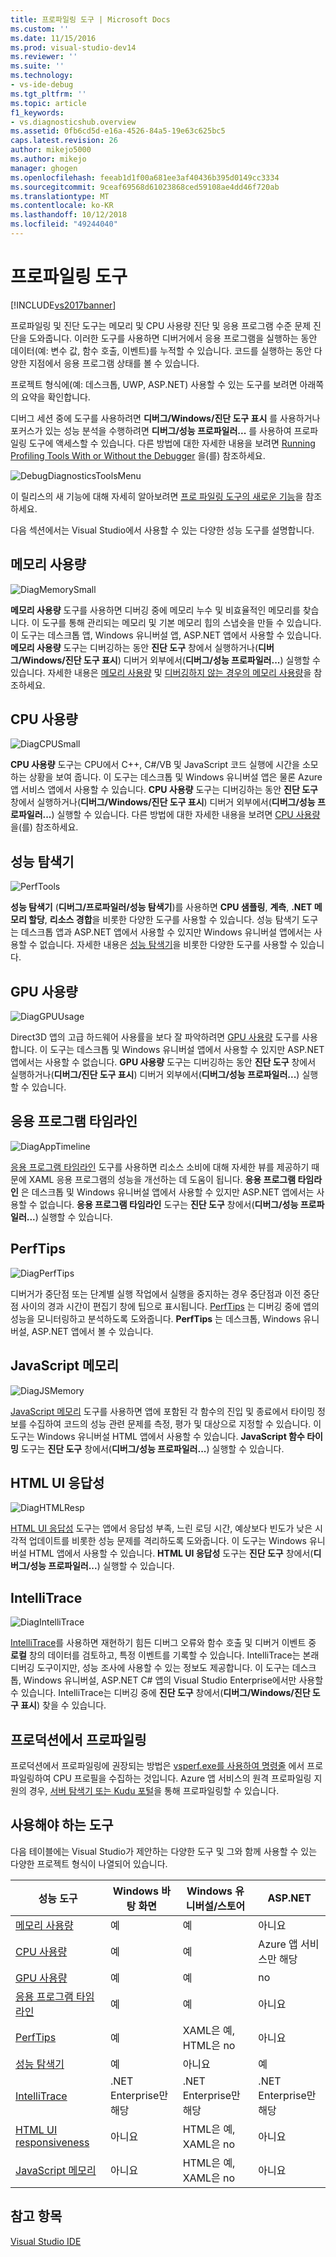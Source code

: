 ```yaml
---
title: 프로파일링 도구 | Microsoft Docs
ms.custom: ''
ms.date: 11/15/2016
ms.prod: visual-studio-dev14
ms.reviewer: ''
ms.suite: ''
ms.technology:
- vs-ide-debug
ms.tgt_pltfrm: ''
ms.topic: article
f1_keywords:
- vs.diagnosticshub.overview
ms.assetid: 0fb6cd5d-e16a-4526-84a5-19e63c625bc5
caps.latest.revision: 26
author: mikejo5000
ms.author: mikejo
manager: ghogen
ms.openlocfilehash: feeab1d1f00a681ee3af40436b395d0149cc3334
ms.sourcegitcommit: 9ceaf69568d61023868ced59108ae4dd46f720ab
ms.translationtype: MT
ms.contentlocale: ko-KR
ms.lasthandoff: 10/12/2018
ms.locfileid: "49244040"
---
```

# <a name="profiling-tools"></a>프로파일링 도구
[!INCLUDE[vs2017banner](../includes/vs2017banner.md)]

프로파일링 및 진단 도구는 메모리 및 CPU 사용량 진단 및 응용 프로그램 수준 문제 진단을 도와줍니다. 이러한 도구를 사용하면 디버거에서 응용 프로그램을 실행하는 동안 데이터(예: 변수 값, 함수 호출, 이벤트)를 누적할 수 있습니다. 코드를 실행하는 동안 다양한 지점에서 응용 프로그램 상태를 볼 수 있습니다.  
  
 프로젝트 형식에(예: 데스크톱, UWP, ASP.NET) 사용할 수 있는 도구를 보려면 아래쪽의 요약을 확인합니다.  
  
 디버그 세션 중에 도구를 사용하려면 **디버그/Windows/진단 도구 표시** 를 사용하거나 포커스가 있는 성능 분석을 수행하려면 **디버그/성능 프로파일러...** 를 사용하여 프로파일링 도구에 액세스할 수 있습니다.  다른 방법에 대한 자세한 내용을 보려면 [Running Profiling Tools With or Without the Debugger](../profiling/running-profiling-tools-with-or-without-the-debugger.md) 을(를) 참조하세요.  
  
 ![DebugDiagnosticsToolsMenu](../profiling/media/debugdiagnosticstoolsmenu.png "DebugDiagnosticsToolsMenu")  
  
 이 릴리스의 새 기능에 대해 자세히 알아보려면 [프로 파일링 도구의 새로운 기능](../profiling/what-s-new-in-profiling-tools.md)을 참조하세요.  
  
 다음 섹션에서는 Visual Studio에서 사용할 수 있는 다양한 성능 도구를 설명합니다.  
  
## <a name="memory-usage"></a>메모리 사용량  
 ![DiagMemorySmall](../profiling/media/diagmemorysmall.png "DiagMemorySmall")  
  
 **메모리 사용량** 도구를 사용하면 디버깅 중에 메모리 누수 및 비효율적인 메모리를 찾습니다. 이 도구를 통해 관리되는 메모리 및 기본 메모리 힙의 스냅숏을 만들 수 있습니다. 이 도구는 데스크톱 앱, Windows 유니버설 앱, ASP.NET 앱에서 사용할 수 있습니다. **메모리 사용량** 도구는 디버깅하는 동안 **진단 도구** 창에서 실행하거나(**디버그/Windows/진단 도구 표시**) 디버거 외부에서(**디버그/성능 프로파일러...**) 실행할 수 있습니다. 자세한 내용은 [메모리 사용량](../profiling/memory-usage.md) 및 [디버깅하지 않는 경우의 메모리 사용량](http://msdn.microsoft.com/library/8883bc5f-df86-4f84-aa2b-a21150f499b0)을 참조하세요.  
  
## <a name="cpu-usage"></a>CPU 사용량  
 ![DiagCPUSmall](../profiling/media/diagcpusmall.png "DiagCPUSmall")  
  
 **CPU 사용량** 도구는 CPU에서 C++, C#/VB 및 JavaScript 코드 실행에 시간을 소모하는 상황을 보여 줍니다.  이 도구는 데스크톱 및 Windows 유니버설 앱은 물론 Azure 앱 서비스 앱에서 사용할 수 있습니다. **CPU 사용량** 도구는 디버깅하는 동안 **진단 도구** 창에서 실행하거나(**디버그/Windows/진단 도구 표시**) 디버거 외부에서(**디버그/성능 프로파일러...**) 실행할 수 있습니다. 다른 방법에 대한 자세한 내용을 보려면 [CPU 사용량](../profiling/cpu-usage.md) 을(를) 참조하세요.  
  
## <a name="performance-explorer"></a>성능 탐색기  
 ![PerfTools](../profiling/media/perftools.png "PerfTools")  
  
 **성능 탐색기** (**디버그/프로파일러/성능 탐색기**)를 사용하면 **CPU 샘플링**,  **계측**, **.NET 메모리 할당**, **리소스 경합**을 비롯한 다양한 도구를 사용할 수 있습니다. 성능 탐색기 도구는 데스크톱 앱과 ASP.NET 앱에서 사용할 수 있지만 Windows 유니버설 앱에서는 사용할 수 없습니다. 자세한 내용은 [성능 탐색기](../profiling/performance-explorer.md)을 비롯한 다양한 도구를 사용할 수 있습니다.  
  
## <a name="gpu-usage"></a>GPU 사용량  
 ![DiagGPUUsage](../profiling/media/diaggpuusage.png "DiagGPUUsage")  
  
 Direct3D 앱의 고급 하드웨어 사용률을 보다 잘 파악하려면 [GPU 사용량](../debugger/gpu-usage.md) 도구를 사용합니다. 이 도구는 데스크톱 및 Windows 유니버설 앱에서 사용할 수 있지만 ASP.NET 앱에서는 사용할 수 없습니다. **GPU 사용량** 도구는 디버깅하는 동안 **진단 도구** 창에서 실행하거나(**디버그/진단 도구 표시**) 디버거 외부에서(**디버그/성능 프로파일러...**) 실행할 수 있습니다.  
  
## <a name="application-timeline"></a>응용 프로그램 타임라인  
 ![DiagAppTimeline](../profiling/media/diagapptimeline.png "DiagAppTimeline")  
  
 [응용 프로그램 타임라인](../profiling/application-timeline.md) 도구를 사용하면 리소스 소비에 대해 자세한 뷰를 제공하기 때문에 XAML 응용 프로그램의 성능을 개선하는 데 도움이 됩니다. **응용 프로그램 타임라인** 은 데스크톱 및 Windows 유니버설 앱에서 사용할 수 있지만 ASP.NET 앱에서는 사용할 수 없습니다. **응용 프로그램 타임라인** 도구는 **진단 도구** 창에서(**디버그/성능 프로파일러...**) 실행할 수 있습니다.  
  
## <a name="perftips"></a>PerfTips  
 ![DiagPerfTips](../profiling/media/diagperftips.png "DiagPerfTips")  
  
 디버거가 중단점 또는 단계별 실행 작업에서 실행을 중지하는 경우 중단점과 이전 중단점 사이의 경과 시간이 편집기 창에 팁으로 표시됩니다. [PerfTips](../profiling/perftips.md) 는 디버깅 중에 앱의 성능을 모니터링하고 분석하도록 도와줍니다. **PerfTips** 는 데스크톱, Windows 유니버설, ASP.NET 앱에서 볼 수 있습니다.  
  
## <a name="javascript-memory"></a>JavaScript 메모리  
 ![DiagJSMemory](../profiling/media/diagjsmemory.png "DiagJSMemory")  
  
 [JavaScript 메모리](../profiling/javascript-memory.md) 도구를 사용하면 앱에 포함된 각 함수의 진입 및 종료에서 타이밍 정보를 수집하여 코드의 성능 관련 문제를 측정, 평가 및 대상으로 지정할 수 있습니다. 이 도구는 Windows 유니버설 HTML 앱에서 사용할 수 있습니다. **JavaScript 함수 타이밍** 도구는 **진단 도구** 창에서(**디버그/성능 프로파일러...**) 실행할 수 있습니다.  
  
## <a name="html-ui-responsiveness"></a>HTML UI 응답성  
 ![DiagHTMLResp](../profiling/media/diaghtmlresp.png "DiagHTMLResp")  
  
 [HTML UI 응답성](../profiling/html-ui-responsiveness.md) 도구는 앱에서 응답성 부족, 느린 로딩 시간, 예상보다 빈도가 낮은 시각적 업데이트를 비롯한 성능 문제를 격리하도록 도와줍니다. 이 도구는 Windows 유니버설 HTML 앱에서 사용할 수 있습니다. **HTML UI 응답성** 도구는 **진단 도구** 창에서(**디버그/성능 프로파일러...**) 실행할 수 있습니다.  
  
## <a name="intellitrace"></a>IntelliTrace  
 ![DiagIntelliTrace](../profiling/media/diagintellitrace.png "DiagIntelliTrace")  
  
 [IntelliTrace](../debugger/intellitrace.md)를 사용하면 재현하기 힘든 디버그 오류와 함수 호출 및 디버거 이벤트 중 **로컬** 창의 데이터를 검토하고, 특정 이벤트를 기록할 수 있습니다.  IntelliTrace는 본래 디버깅 도구이지만, 성능 조사에 사용할 수 있는 정보도 제공합니다. 이 도구는 데스크톱, Windows 유니버설, ASP.NET C# 앱의 Visual Studio Enterprise에서만 사용할 수 있습니다. IntelliTrace는 디버깅 중에 **진단 도구** 창에서(**디버그/Windows/진단 도구 표시**) 찾을 수 있습니다.  
  
## <a name="profiling-in-production"></a>프로덕션에서 프로파일링  
 프로덕션에서 프로파일링에 권장되는 방법은 [vsperf.exe를 사용하여 명령줄](../profiling/using-the-profiling-tools-from-the-command-line.md) 에서 프로파일링하여 CPU 프로필을 수집하는 것입니다. Azure 앱 서비스의 원격 프로파일링 지원의 경우, [서버 탐색기 또는 Kudu 포털](https://azure.microsoft.com/en-us/blog/remote-profiling-support-in-azure-app-service/)을 통해 프로파일링할 수 있습니다.  
  
## <a name="which-tool-should-i-use"></a>사용해야 하는 도구  
 다음 테이블에는 Visual Studio가 제안하는 다양한 도구 및 그와 함께 사용할 수 있는 다양한 프로젝트 형식이 나열되어 있습니다.  
  
|성능 도구|Windows 바탕 화면|Windows 유니버설/스토어|ASP.NET|  
|----------------------|---------------------|------------------------------|-------------|  
|[메모리 사용량](../profiling/memory-usage.md)|예|예|아니요|  
|[CPU 사용량](../profiling/cpu-usage.md)|예|예|Azure 앱 서비스만 해당|  
|[GPU 사용량](../debugger/gpu-usage.md)|예|예|no|  
|[응용 프로그램 타임라인](../profiling/application-timeline.md)|예|예|아니요|  
|[PerfTips](../profiling/perftips.md)|예|XAML은 예, HTML은 no|아니요|  
|[성능 탐색기](../profiling/performance-explorer.md)|예|아니요|예|  
|[IntelliTrace](../debugger/intellitrace.md)|.NET Enterprise만 해당|.NET Enterprise만 해당|.NET Enterprise만 해당|  
|[HTML UI responsiveness](../profiling/html-ui-responsiveness.md)|아니요|HTML은 예, XAML은 no|아니요|  
|[JavaScript 메모리](../profiling/javascript-memory.md)|아니요|HTML은 예, XAML은 no|아니요|  
  
## <a name="see-also"></a>참고 항목  
 [Visual Studio IDE](../ide/visual-studio-ide.md)



